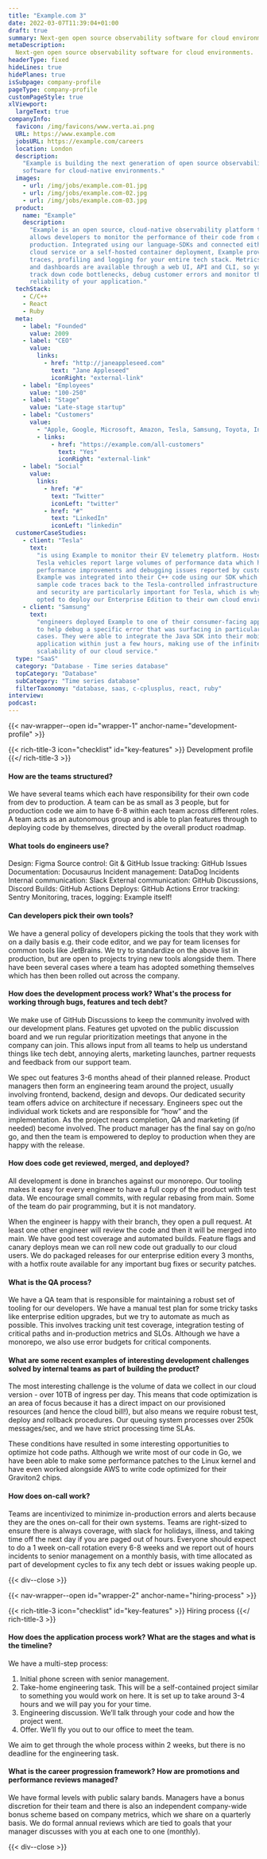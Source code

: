 ```yaml
---
title: "Example.com 3"
date: 2022-03-07T11:39:04+01:00
draft: true
summary: Next-gen open source observability software for cloud environments.
metaDescription:
  Next-gen open source observability software for cloud environments.
headerType: fixed
hideLines: true
hidePlanes: true
isSubpage: company-profile
pageType: company-profile
customPageStyle: true
xlViewport:
  largeText: true
companyInfo:
  favicon: /img/favicons/www.verta.ai.png
  URL: https://www.example.com
  jobsURL: https://example.com/careers
  location: London
  description:
    "Example is building the next generation of open source observability
    software for cloud-native environments."
  images:
    - url: /img/jobs/example.com-01.jpg
    - url: /img/jobs/example.com-02.jpg
    - url: /img/jobs/example.com-03.jpg
  product:
    name: "Example"
    description:
      "Example is an open source, cloud-native observability platform that
      allows developers to monitor the performance of their code from dev to
      production. Integrated using our language-SDKs and connected either to our
      cloud service or a self-hosted container deployment, Example provides
      traces, profiling and logging for your entire tech stack. Metrics, alerts
      and dashboards are available through a web UI, API and CLI, so you can
      track down code bottlenecks, debug customer errors and monitor the
      reliability of your application."
  techStack:
    - C/C++
    - React
    - Ruby
  meta:
    - label: "Founded"
      value: 2009
    - label: "CEO"
      value:
        links:
          - href: "http://janeappleseed.com"
            text: "Jane Appleseed"
            iconRight: "external-link"
    - label: "Employees"
      value: "100-250"
    - label: "Stage"
      value: "Late-stage startup"
    - label: "Customers"
      value:
        - "Apple, Google, Microsoft, Amazon, Tesla, Samsung, Toyota, Intel., "
        - links:
            - href: "https://example.com/all-customers"
              text: "Yes"
              iconRight: "external-link"
    - label: "Social"
      value:
        links:
          - href: "#"
            text: "Twitter"
            iconLeft: "twitter"
          - href: "#"
            text: "LinkedIn"
            iconLeft: "linkedin"
  customerCaseStudies:
    - client: "Tesla"
      text:
        "is using Example to monitor their EV telemetry platform. Hosted on AWS,
        Tesla vehicles report large volumes of performance data which helps with
        performance improvements and debugging issues reported by customers.
        Example was integrated into their C++ code using our SDK which reports
        sample code traces back to the Tesla-controlled infrastructure. Privacy
        and security are particularly important for Tesla, which is why they
        opted to deploy our Enterprise Edition to their own cloud environment."
    - client: "Samsung"
      text:
        "engineers deployed Example to one of their consumer-facing applications
        to help debug a specific error that was surfacing in particular edge
        cases. They were able to integrate the Java SDK into their mobile
        application within just a few hours, making use of the infinite
        scalability of our cloud service."
  type: "SaaS"
  category: "Database - Time series database"
  topCategory: "Database"
  subCategory: "Time series database"
  filterTaxonomy: "database, saas, c-cplusplus, react, ruby"
interview:
podcast:
---
```


{{< nav-wrapper--open id="wrapper-1" anchor-name="development-profile" >}}

{{< rich-title-3 icon="checklist" id="key-features" >}} Development profile
{{</ rich-title-3 >}}

#### How are the teams structured?

We have several teams which each have responsibility for their own code from dev
to production. A team can be as small as 3 people, but for production code we
aim to have 6-8 within each team across different roles. A team acts as an
autonomous group and is able to plan features through to deploying code by
themselves, directed by the overall product roadmap.

#### What tools do engineers use?

Design: Figma Source control: Git & GitHub Issue tracking: GitHub Issues
Documentation: Docusaurus Incident management: DataDog Incidents Internal
communication: Slack External communication: GitHub Discussions, Discord Builds:
GitHub Actions Deploys: GitHub Actions Error tracking: Sentry Monitoring,
traces, logging: Example itself!

#### Can developers pick their own tools?

We have a general policy of developers picking the tools that they work with on
a daily basis e.g. their code editor, and we pay for team licenses for common
tools like JetBrains. We try to standardize on the above list in production, but
are open to projects trying new tools alongside them. There have been several
cases where a team has adopted something themselves which has then been rolled
out across the company.

#### How does the development process work? What's the process for working through bugs, features and tech debt?

We make use of GitHub Discussions to keep the community involved with our
development plans. Features get upvoted on the public discussion board and we
run regular prioritization meetings that anyone in the company can join. This
allows input from all teams to help us understand things like tech debt,
annoying alerts, marketing launches, partner requests and feedback from our
support team.

We spec out features 3-6 months ahead of their planned release. Product managers
then form an engineering team around the project, usually involving frontend,
backend, design and devops. Our dedicated security team offers advice on
architecture if necessary. Engineers spec out the individual work tickets and
are responsible for “how” and the implementation. As the project nears
completion, QA and marketing (if needed) become involved. The product manager
has the final say on go/no go, and then the team is empowered to deploy to
production when they are happy with the release.

#### How does code get reviewed, merged, and deployed?

All development is done in branches against our monorepo. Our tooling makes it
easy for every engineer to have a full copy of the product with test data. We
encourage small commits, with regular rebasing from main. Some of the team do
pair programming, but it is not mandatory.

When the engineer is happy with their branch, they open a pull request. At least
one other engineer will review the code and then it will be merged into main. We
have good test coverage and automated builds. Feature flags and canary deploys
mean we can roll new code out gradually to our cloud users. We do packaged
releases for our enterprise edition every 3 months, with a hotfix route
available for any important bug fixes or security patches.

#### What is the QA process?

We have a QA team that is responsible for maintaining a robust set of tooling
for our developers. We have a manual test plan for some tricky tasks like
enterprise edition upgrades, but we try to automate as much as possible. This
involves tracking unit test coverage, integration testing of critical paths and
in-production metrics and SLOs. Although we have a monorepo, we also use error
budgets for critical components.

#### What are some recent examples of interesting development challenges solved by internal teams as part of building the product?

The most interesting challenge is the volume of data we collect in our cloud
version - over 10TB of ingress per day. This means that code optimization is an
area of focus because it has a direct impact on our provisioned resources (and
hence the cloud bill!), but also means we require robust test, deploy and
rollback procedures. Our queuing system processes over 250k messages/sec, and we
have strict processing time SLAs.

These conditions have resulted in some interesting opportunities to optimize hot
code paths. Although we write most of our code in Go, we have been able to make
some performance patches to the Linux kernel and have even worked alongside AWS
to write code optimized for their Graviton2 chips.

#### How does on-call work?

Teams are incentivized to minimize in-production errors and alerts because they
are the ones on-call for their own systems. Teams are right-sized to ensure
there is always coverage, with slack for holidays, illness, and taking time off
the next day if you are paged out of hours. Everyone should expect to do a 1
week on-call rotation every 6-8 weeks and we report out of hours incidents to
senior management on a monthly basis, with time allocated as part of development
cycles to fix any tech debt or issues waking people up.

{{< div--close >}}

{{< nav-wrapper--open id="wrapper-2" anchor-name="hiring-process" >}}

{{< rich-title-3 icon="checklist" id="key-features" >}} Hiring process
{{</ rich-title-3 >}}

#### How does the application process work? What are the stages and what is the timeline?

We have a multi-step process:

1. Initial phone screen with senior management.
2. Take-home engineering task. This will be a self-contained project similar to
   something you would work on here. It is set up to take around 3-4 hours and
   we will pay you for your time.
3. Engineering discussion. We’ll talk through your code and how the project
   went.
4. Offer. We’ll fly you out to our office to meet the team.

We aim to get through the whole process within 2 weeks, but there is no deadline
for the engineering task.

#### What is the career progression framework? How are promotions and performance reviews managed?

We have formal levels with public salary bands. Managers have a bonus discretion
for their team and there is also an independent company-wide bonus scheme based
on company metrics, which we share on a quarterly basis. We do formal annual
reviews which are tied to goals that your manager discusses with you at each one
to one (monthly).

{{< div--close >}}
